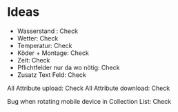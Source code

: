 # Ideas

- Wasserstand : Check
- Wetter: Check
- Temperatur: Check
- Köder + Montage: Check
- Zeit: Check
- Pflichtfelder nur da wo nötig: Check
- Zusatz Text Feld: Check

All Attribute upload: Check
All Attribute download: Check

Bug when rotating mobile device in Collection List: Check
